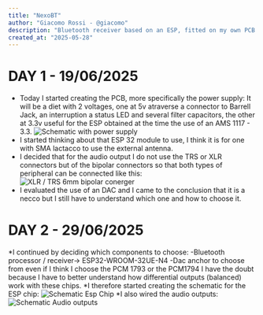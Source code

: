 ```yaml
---
title: "NexoBT"
author: "Giacomo Rossi - @giacomo"
description: "Bluetooth receiver based on an ESP, fitted on my own PCB design."
created_at: "2025-05-28"
---
```


# DAY 1 - 19/06/2025
* Today I started creating the PCB, more specifically the power supply:
    It will be a diet with 2 voltages, one at 5v atraverse a connector to Barrell Jack, an interruption a status LED and several filter capacitors, the other at     3.3v useful for the ESP obtained at the time the use of an AMS 1117 - 3.3.
![Schematic with power supply](https://github.com/user-attachments/assets/98bbded4-5f5f-49db-a1bf-b35c552be6ee "power supply")
* I started thinking about that ESP 32 module to use, I think it is for one with SMA lactacco to use the external antenna.
* I decided that for the audio output I do not use the TRS or XLR connectors but of the bipolar connectors so that both types of peripheral can be connected like this: ![XLR / TRS 6mm bipolar conerger](https://github.com/user-attachments/assets/de2226ec-ffe9-4a9e-89d3-1a23ec07308a "XLR / TRS 6mm bipolar conerger")
* I evaluated the use of an DAC and I came to the conclusion that it is a necco but I still have to understand which one and how to choose it.

# DAY 2 - 29/06/2025
*I continued by deciding which components to choose:
    -Bluetooth processor / receiver-> ESP32-WROOM-32UE-N4
    -Dac anchor to choose from even if I think I choose the PCM 1793 or the PCM1794
        I have the doubt because I have to better understand how differential outputs (balanced) work with these chips.
*I therefore started creating the schematic for the ESP chip:
![Schematic Esp Chip](https://github.com/user-attachments/assets/be129c30-39ea-482e-b6cd-d7e4ccb6a5a4 "Schematic Esp Chip")
*I also wired the audio outputs:
![Schematic Audio outputs](https://github.com/user-attachments/assets/c5bb6e6c-6190-4684-87f2-7314bb4e24eb "Schematic Audio outputs")
